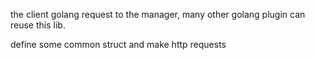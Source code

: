 
the client golang request to the manager, many other golang plugin can reuse this lib.

define some common struct and make http requests


